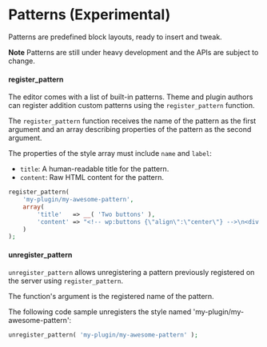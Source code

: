 # Patterns (Experimental)

Patterns are predefined block layouts, ready to insert and tweak. 

**Note** Patterns are still under heavy development and the APIs are subject to change.

#### register_pattern

The editor comes with a list of built-in patterns. Theme and plugin authors can register addition custom patterns using the `register_pattern` function.

The `register_pattern` function receives the name of the pattern as the first argument and an array describing properties of the pattern as the second argument.

The properties of the style array must include `name` and `label`: 
 - `title`: A human-readable title for the pattern.
 - `content`: Raw HTML content for the pattern.

```php
register_pattern(
    'my-plugin/my-awesome-pattern',
    array(
		'title'   => __( 'Two buttons' ),
        'content' => "<!-- wp:buttons {\"align\":\"center\"} -->\n<div class=\"wp-block-buttons aligncenter\"><!-- wp:button {\"backgroundColor\":\"very-dark-gray\",\"borderRadius\":0} -->\n<div class=\"wp-block-button\"><a class=\"wp-block-button__link has-background has-very-dark-gray-background-color no-border-radius\">Button One</a></div>\n<!-- /wp:button -->\n\n<!-- wp:button {\"textColor\":\"very-dark-gray\",\"borderRadius\":0,\"className\":\"is-style-outline\"} -->\n<div class=\"wp-block-button is-style-outline\"><a class=\"wp-block-button__link has-text-color has-very-dark-gray-color no-border-radius\">Button Two</a></div>\n<!-- /wp:button --></div>\n<!-- /wp:buttons -->",
    )
);
```

#### unregister_pattern

`unregister_pattern` allows unregistering a pattern previously registered on the server using `register_pattern`.

The function's argument is the registered name of the pattern.

The following code sample unregisters the style named 'my-plugin/my-awesome-pattern':

```php
unregister_pattern( 'my-plugin/my-awesome-pattern' );
```
